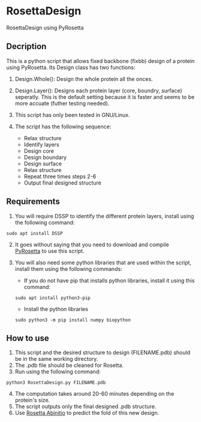 # RosettaDesign
RosettaDesign using PyRosetta

## Decription
This is a python script that allows fixed backbone (fixbb) design of a protein using PyRosetta. Its Design class has two functions:
1. Design.Whole(): Design the whole protein all the onces.
2. Design.Layer(): Designs each protein layer (core, boundry, surface) seperatly. This is the default setting because it is faster and seems to be more accuate (futher testing needed).
3. This script has only been tested in GNU/Linux.
4. The script has the following sequence:

    * Relax structure
    * Identify layers
    * Design core
    * Design boundary
    * Design surface
    * Relax structure
    * Repeat three times steps 2-6
    * Output final designed structure

## Requirements
1. You will require DSSP to identify the different protein layers, install using the following command:

`sudo apt install DSSP`

2. It goes without saying that you need to download and compile [PyRosetta](http://www.pyrosetta.org/) to use this script.

3. You will also need some python libraries that are used within the script, install them using the following commands:

    * If you do not have pip that installs python libraries, install it using this command:
    
    `sudo apt install python3-pip`

    * Install the python libraries
    
    `sudo python3 -m pip install numpy biopython`

## How to use
1. This script and the desired structure to design (FILENAME.pdb) should be in the same working directory.
2. The .pdb file should be cleaned for Rosetta.
3. Run using the following command:

`python3 RosettaDesign.py FILENAME.pdb`

4. The computation takes around 20-60 minutes depending on the protein's size.
5. The script outputs only the final designed .pdb structure.
6. Use [Rosetta Abinitio](https://github.com/sarisabban/RosettaAbinitio) to predict the fold of this new design.
